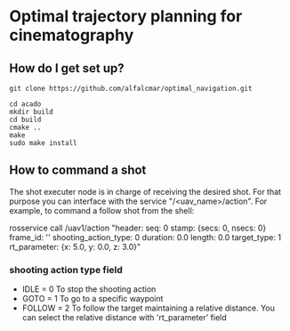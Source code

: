 # Optimal trajectory planning for cinematography #


## How do I get set up? ##

```
git clone https://github.com/alfalcmar/optimal_navigation.git

cd acado
mkdir build
cd build
cmake ..
make
sudo make install

```
## How to command a shot ##

The shot executer node is in charge of receiving the desired shot. For that purpose you can interface with the service "/<uav_name>/action". For example, to command a follow shot from the shell:

rosservice call /uav1/action "header:
  seq: 0
  stamp: {secs: 0, nsecs: 0}
  frame_id: ''
shooting_action_type: 0
duration: 0.0
length: 0.0
target_type: 1
rt_parameter: {x: 5.0, y: 0.0, z: 3.0}" 

### shooting action type field ###

* IDLE = 0       To stop the shooting action
* GOTO = 1       To go to a specific waypoint
* FOLLOW = 2     To follow the target maintaining a relative distance. You can select the relative distance with 'rt_parameter' field

